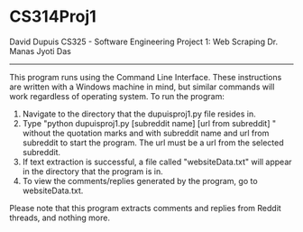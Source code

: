 # CS314Proj1

David Dupuis
CS325 - Software Engineering
Project 1: Web Scraping
Dr. Manas Jyoti Das

-----------------------------------------------

This program runs using the Command Line Interface. These instructions are written with a Windows machine in mind, but similar commands will work regardless of operating system. To run the program:

1. Navigate to the directory that the dupuisproj1.py file resides in.
2. Type "python dupuisproj1.py [subreddit name] [url from subreddit] " without the quotation marks and with subreddit name and url from subreddit to start the program. The url must be a url from the selected subreddit.
3. If text extraction is successful, a file called "websiteData.txt" will appear in the directory that the program is in.
4. To view the comments/replies generated by the program, go to websiteData.txt.


Please note that this program extracts comments and replies from Reddit threads, and nothing more. 
